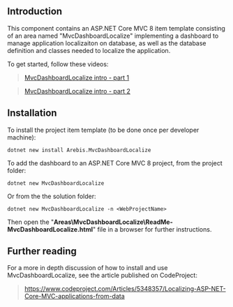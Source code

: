 ## Introduction

This component contains an ASP.NET Core MVC 8 item template consisting of an area named "MvcDashboardLocalize" implementing a dashboard to manage application localizaiton on database, as well as the database definition and classes needed to localize the application.

To get started, follow these videos:

>    [MvcDashboardLocalize intro - part 1](https://www.youtube.com/watch?v=rzU8rQwJzzU)

>    [MvcDashboardLocalize intro - part 2](https://www.youtube.com/watch?v=IL9YC28_mr8)

## Installation

To install the project item template (to be done once per developer machine):

    dotnet new install Arebis.MvcDashboardLocalize

To add the dashboard to an ASP.NET Core MVC 8 project, from the project folder:

    dotnet new MvcDashboardLocalize

Or from the the solution folder:

    dotnet new MvcDashboardLocalize -n <WebProjectName>

Then open the "**Areas\MvcDashboardLocalize\ReadMe-MvcDashboardLocalize.html**" file in a browser for further instructions.

## Further reading

For a more in depth discussion of how to install and use MvcDashboardLocalize, see the article published on CodeProject:

> https://www.codeproject.com/Articles/5348357/Localizing-ASP-NET-Core-MVC-applications-from-data
